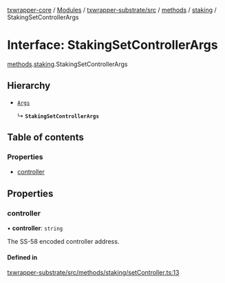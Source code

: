 [txwrapper-core](../README.md) / [Modules](../modules.md) / [txwrapper-substrate/src](../modules/txwrapper_substrate_src.md) / [methods](../modules/txwrapper_substrate_src.methods.md) / [staking](../modules/txwrapper_substrate_src.methods.staking.md) / StakingSetControllerArgs

# Interface: StakingSetControllerArgs

[methods](../modules/txwrapper_substrate_src.methods.md).[staking](../modules/txwrapper_substrate_src.methods.staking.md).StakingSetControllerArgs

## Hierarchy

- [`Args`](../modules/txwrapper_core_src.md#args)

  ↳ **`StakingSetControllerArgs`**

## Table of contents

### Properties

- [controller](txwrapper_substrate_src.methods.staking.StakingSetControllerArgs.md#controller)

## Properties

### controller

• **controller**: `string`

The SS-58 encoded controller address.

#### Defined in

[txwrapper-substrate/src/methods/staking/setController.ts:13](https://github.com/paritytech/txwrapper-core/blob/f50cd9c/packages/txwrapper-substrate/src/methods/staking/setController.ts#L13)
